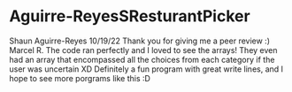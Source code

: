 # Aguirre-ReyesSResturantPicker


Shaun Aguirre-Reyes
10/19/22
Thank you for giving me a peer review :)
Marcel R. The code ran perfectly and I loved to see the arrays! They even had an array that encompassed all the choices from each category if the user was uncertain XD Definitely a fun program with great write lines, and I hope to see more porgrams like this :D